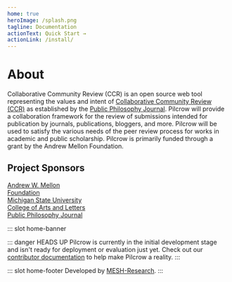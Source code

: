 ```yaml
---
home: true
heroImage: /splash.png
tagline: Documentation
actionText: Quick Start →
actionLink: /install/
---
```

# About

Collaborative Community Review (CCR) is an open source web tool representing the values and intent of [Collaborative Community Review (CCR)](https://publicphilosophyjournal.org/overview/) as established by the [Public Philosophy Journal](https://publicphilosophyjournal.com). Pilcrow will provide a collaboration framework for the review of submissions intended for publication by journals, publications, bloggers, and more. Pilcrow will be used to satisfy the various needs of the peer review process for works in academic and public scholarship. Pilcrow is primarily funded through a grant by the Andrew Mellon Foundation.

## Project Sponsors

<div class="sponsors">
  <div>
    <a href="https://mellon.org">
      <div class="sponsor-img">
      <img :src="$withBase('/logos/mellon.svg')" style="width:190px">
      </div>
      <span>Andrew W. Mellon <br/>Foundation</span>
    </a>
  </div>
  <div>
    <a href="https://msu.edu">
    <div class="sponsor-img">
      <img :src="$withBase('/logos/msu.gif')">
      </div>
      <span>Michigan State University <br/> College of Arts and Letters</span>
    </a>
  </div>

  <div>
    <a href="https://publicphilosophyjournal.org">
      <div class="sponsor-img">
      <img :src="$withBase('/logos/ppj.png')">
      </div>
      <span>Public Philosophy Journal</span>
    </a>
  </div>
</div>

::: slot home-banner

::: danger HEADS UP
  Pilcrow is currently in the initial development stage and isn't ready for deployment or evaluation just yet.
  Check out our  [contributor documentation](./contributing/README.md) to help make Pilcrow a reality.
:::

::: slot home-footer
Developed by [MESH-Research](https://meshresearch.net/).
:::
